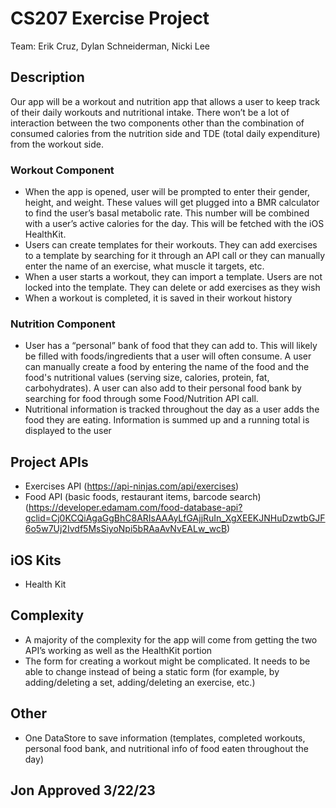 # CS207 Exercise Project
Team: Erik Cruz, Dylan Schneiderman, Nicki Lee


## Description
Our app will be a workout and nutrition app that allows a user to keep track of their daily workouts and nutritional intake. There won’t be a lot of interaction between the two components other than the combination of consumed calories from the nutrition side and TDE (total daily expenditure) from the workout side.

### Workout Component
- When the app is opened, user will be prompted to enter their gender, height, and weight. These values will get plugged into a BMR calculator to find the user’s basal metabolic rate. This number will be combined with a user’s active calories for the day. This will be fetched with the iOS HealthKit.
- Users can create templates for their workouts. They can add exercises to a template by searching for it through an API call or they can manually enter the name of an exercise, what muscle it targets, etc.
- When a user starts a workout, they can import a template. Users are not locked into the template. They can delete or add exercises as they wish
- When a workout is completed, it is saved in their workout history

### Nutrition Component
- User has a “personal” bank of food that they can add to. This will likely be filled with foods/ingredients that a user will often consume. A user can manually create a food by entering the name of the food and the food's nutritional values (serving size, calories, protein, fat, carbohydrates). A user can also add to their personal food bank by searching for food through some Food/Nutrition API call.
- Nutritional information is tracked throughout the day as a user adds the food they are eating. Information is summed up and a running total is displayed to the user

## Project APIs
- Exercises API (https://api-ninjas.com/api/exercises)
- Food API (basic foods, restaurant items, barcode search) (https://developer.edamam.com/food-database-api?gclid=Cj0KCQiAgaGgBhC8ARIsAAAyLfGAjjRuIn_XgXEEKJNHuDzwtbGJF6o5w7Uj2Ivdf5MsSiyoNpi5bRAaAvNvEALw_wcB)

## iOS Kits
- Health Kit

## Complexity
- A majority of the complexity for the app will come from getting the two API’s working as well as the HealthKit portion
- The form for creating a workout might be complicated. It needs to be able to change instead of being a static form (for example, by adding/deleting a set, adding/deleting an exercise, etc.)

## Other
- One DataStore to save information (templates, completed workouts, personal food bank, and nutritional info of food eaten throughout the day)

## Jon Approved 3/22/23
